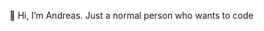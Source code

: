 👋 Hi, I’m Andreas. 
Just a normal person who wants to code


<!---
AP500/AP500 is a ✨ special ✨ repository because its `README.md` (this file) appears on your GitHub profile.
You can click the Preview link to take a look at your changes.
--->
